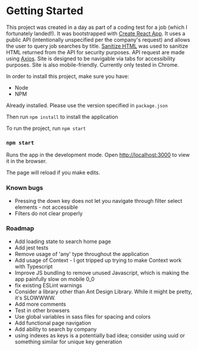 # Getting Started 

This project was created in a day as part of a coding test for a job (which I fortunately landed!). It was bootstrapped with [Create React App](https://github.com/facebook/create-react-app). It uses a public API (intentionally unspecified per the company's request) and allows the user to query job searches by title. 
[Sanitize HTML](https://www.npmjs.com/package/sanitize-html) was used to sanitize HTML returned from the API for security purposes. 
API request are made using [Axios](https://www.npmjs.com/package/axios).
Site is designed to be navigable via tabs for accessibility purposes.
Site is also mobile-friendly.
Currently only tested in Chrome.

In order to install this project, make sure you have:
- Node
- NPM

Already installed. Please use the version specified in `package.json`

Then run `npm install` to install the application

To run the project, run `npm start`


### `npm start`

Runs the app in the development mode.
Open [http://localhost:3000](http://localhost:3000) to view it in the browser.

The page will reload if you make edits.

### Known bugs
- Pressing the down key does not let you navigate through filter select elements - not accessible
- Filters do not clear properly 

### Roadmap
- Add loading state to search home page
- Add jest tests
- Remove usage of 'any' type throughout the application
- Add usage of Context - I got tripped up trying to make Context work with Typescript
- Improve JS bundling to remove unused Javascript, which is making the app painfully slow on mobile 0_0
- fix existing ESLint warnings
- Consider a library other than Ant Design Library. While it might be pretty, it's SLOWWWW.
- Add more comments 
- Test in other browsers
- Use global variables in sass files for spacing and colors
- Add functional page navigation
- Add ability to search by company
- using indexes as keys is a potentially bad idea; consider using uuid or something similar for unique key generation
